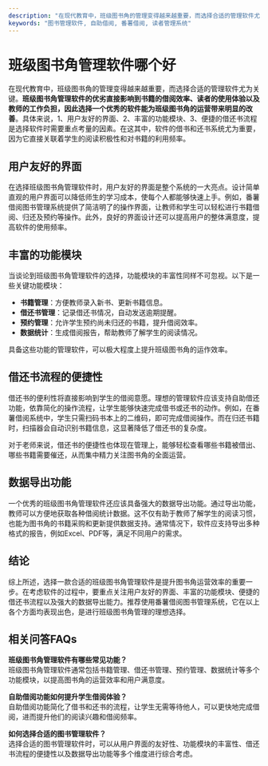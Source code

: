 ```yaml
---
description: "在现代教育中，班级图书角的管理变得越来越重要，而选择合适的管理软件尤为关键。**班级图书角管理软件的优劣直接影响到书籍的借阅效率、读者的使用体验以及教师的工作负担，因此选择一个优秀的软件能为班级图书角的运营带来明显的改善**。具体来说，1、用户友好的界面、2、丰富的功能模块、3、便捷的借还书流程是选择软件时需要重点考量的因素。在这其中，软件的借书和还书系统尤为重要，因为它直接关联着学生的阅读积极性和对书籍的利用频率。"
keywords: "图书管理软件, 自助借阅, 番薯借阅, 读者管理系统"
---
```

# 班级图书角管理软件哪个好

在现代教育中，班级图书角的管理变得越来越重要，而选择合适的管理软件尤为关键。**班级图书角管理软件的优劣直接影响到书籍的借阅效率、读者的使用体验以及教师的工作负担，因此选择一个优秀的软件能为班级图书角的运营带来明显的改善**。具体来说，1、用户友好的界面、2、丰富的功能模块、3、便捷的借还书流程是选择软件时需要重点考量的因素。在这其中，软件的借书和还书系统尤为重要，因为它直接关联着学生的阅读积极性和对书籍的利用频率。

## 用户友好的界面

在选择班级图书角管理软件时，用户友好的界面是整个系统的一大亮点。设计简单直观的用户界面可以降低师生的学习成本，使每个人都能够快速上手。例如，番薯借阅图书管理系统提供了简洁明了的操作界面，让教师和学生可以轻松进行书籍借阅、归还及预约等操作。此外，良好的界面设计还可以提高用户的整体满意度，提高软件的使用频率。

## 丰富的功能模块

当谈论到班级图书角管理软件的选择，功能模块的丰富性同样不可忽视。以下是一些关键功能模块：

- **书籍管理**：方便教师录入新书、更新书籍信息。
- **借还书管理**：记录借还书情况，自动发送逾期提醒。
- **预约管理**：允许学生预约尚未归还的书籍，提升借阅效率。
- **数据统计**：生成借阅报告，帮助教师了解学生的阅读情况。
  
具备这些功能的管理软件，可以极大程度上提升班级图书角的运作效率。 

## 借还书流程的便捷性

借还书的便利性将直接影响到学生的借阅意愿。理想的管理软件应该支持自助借还功能，依靠简化的操作流程，让学生能够快速完成借书或还书的动作。例如，在番薯借阅系统中，学生只需扫码书本上的二维码，即可完成借阅操作。而在归还书籍时，扫描器会自动识别书籍信息，这显著降低了借还书的复杂度。

对于老师来说，借还书的便捷性也体现在管理上，能够轻松查看哪些书籍被借出、哪些书籍需要催还，从而集中精力关注图书角的全面运营。

## 数据导出功能

一个优秀的班级图书角管理软件还应该具备强大的数据导出功能。通过导出功能，教师可以方便地获取各种借阅统计数据。这不仅有助于教师了解学生的阅读习惯，也能为图书角的书籍采购和更新提供数据支持。通常情况下，软件应支持导出多种格式的报告，例如Excel、PDF等，满足不同用户的需求。

## 结论

综上所述，选择一款合适的班级图书角管理软件是提升图书角运营效率的重要一步。在考虑软件的过程中，要重点关注用户友好的界面、丰富的功能模块、便捷的借还书流程以及强大的数据导出能力。推荐使用番薯借阅图书管理系统，它在以上各个方面均表现出色，是进行班级图书角管理的理想选择。

## 相关问答FAQs

**班级图书角管理软件有哪些常见功能？**  
班级图书角管理软件通常包括书籍管理、借还书管理、预约管理、数据统计等多个功能模块，以提高图书角的运营效率和用户满意度。

**自助借阅功能如何提升学生借阅体验？**  
自助借阅功能简化了借书和还书的流程，让学生无需等待他人，可以更快地完成借阅，进而提升他们的阅读兴趣和借阅频率。

**如何选择合适的图书管理软件？**  
选择合适的图书管理软件时，可以从用户界面的友好性、功能模块的丰富性、借还书流程的便捷性以及数据导出功能等多个维度进行综合考虑。

